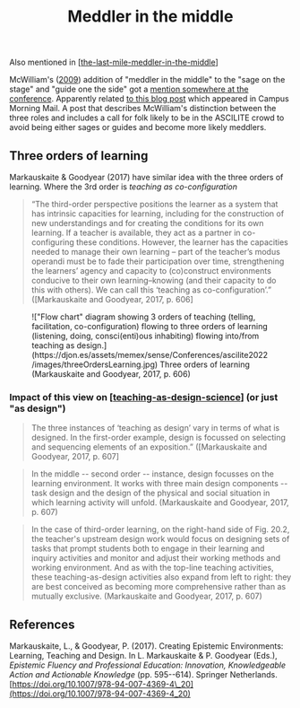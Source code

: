 ﻿---
backlinks:
- title: ASCILITE 2022
  url: /memex/sense/Conferences/ascilite2022/ascilite-2022.html
- title: 'Sensemaking - ASCILITE 2022 '
  url: /memex/sense/Conferences/ascilite2022/ascilite-2022-sensemaking.html
- title: Returning to the profession
  url: /memex/sense/Teaching/RTT/returning-to-the-profession.html
title: Meddler in the middle
---
Also mentioned in [[the-last-mile-meddler-in-the-middle]]

McWilliam's ([2009](https://eprints.qut.edu.au/32389/1/c32389.pdf)) addition of "meddler in the middle" to the "sage on the stage" and "guide one the side" got a [mention somewhere at the conference](https://twitter.com/leanner000/status/1599571032708636672). Apparently related [to this blog post](https://warburton.typepad.com/liquidlearning/2022/03/claiming-the-middle-ground-the-agile-and-adaptive-educator.html) which appeared in Campus Morning Mail. A post that describes McWilliam's distinction between the three roles and includes a call for folk likely to be in the ASCILITE crowd to avoid being either sages or guides and become more likely meddlers.

## Three orders of learning

Markauskaite & Goodyear (2017) have similar idea with the three orders of learning. Where the 3rd order is _teaching as co-configuration_

> “The third-order perspective positions the learner as a system that has intrinsic capacities for learning, including for the construction of new understandings and for creating the conditions for its own learning. If a teacher is available, they act as a partner in co-configuring these conditions. However, the learner has the capacities needed to manage their own learning – part of the teacher’s modus operandi must be to fade their participation over time, strengthening the learners’ agency and capacity to (co)construct environments conducive to their own learning–knowing (and their capacity to do this with others). We can call this ‘teaching as co-configuration’.” ([Markauskaite and Goodyear, 2017, p. 606]

<figure markdown>
!["Flow chart" diagram showing 3 orders of teaching (telling, facilitation, co-configuration) flowing to three orders of learning (listening, doing, consci(enti)ous inhabiting) flowing into/from teaching as design.](https://djon.es/assets/memex/sense/Conferences/ascilite2022/images/threeOrdersLearning.jpg)
<caption>Three orders of learning (Markauskaite and Goodyear, 2017, p. 606)</caption>
</figure>

### Impact of this view on [[teaching-as-design-science]] (or just "as design")

> The three instances of ‘teaching as design’ vary in terms of what is designed. In the first-order example, design is focussed on selecting and sequencing elements of an exposition.” ([Markauskaite and Goodyear, 2017, p. 607]

> In the middle -- second order -- instance, design focusses on the learning environment. It works with three main design components -- task design and the design of the physical and social situation in which learning activity will unfold. (Markauskaite and Goodyear, 2017, p. 607)

> In the case of third-order learning, on the right-hand side of Fig. 20.2, the teacher's upstream design work would focus on designing sets of tasks that prompt students both to engage in their learning and inquiry activities and monitor and adjust their working methods and working environment. And as with the top-line teaching activities, these teaching-as-design activities also expand from left to right: they are best conceived as becoming more comprehensive rather than as mutually exclusive. (Markauskaite and Goodyear, 2017, p. 607)


## References

Markauskaite, L., & Goodyear, P. (2017). Creating Epistemic Environments: Learning, Teaching and Design. In L. Markauskaite & P. Goodyear (Eds.), *Epistemic Fluency and Professional Education: Innovation, Knowledgeable Action and Actionable Knowledge* (pp. 595--614). Springer Netherlands. [https://doi.org/10.1007/978-94-007-4369-4\_20](https://doi.org/10.1007/978-94-007-4369-4_20)


[//begin]: # "Autogenerated link references for markdown compatibility"
[the-last-mile-meddler-in-the-middle]: reflections/the-last-mile-meddler-in-the-middle "Meddler in the middle - the missing last mile?"
[teaching-as-design-science]: ../../Teaching/teaching-as-design-science "Teaching as design science"
[//end]: # "Autogenerated link references"